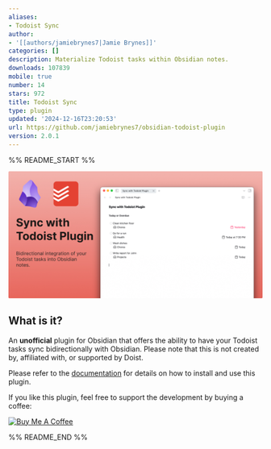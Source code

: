 ```yaml
---
aliases:
- Todoist Sync
author:
- '[[authors/jamiebrynes7|Jamie Brynes]]'
categories: []
description: Materialize Todoist tasks within Obsidian notes.
downloads: 107839
mobile: true
number: 14
stars: 972
title: Todoist Sync
type: plugin
updated: '2024-12-16T23:20:53'
url: https://github.com/jamiebrynes7/obsidian-todoist-plugin
version: 2.0.1
---
```


%% README_START %%

![Sync with Todoist Plugin for Obsidian](https://raw.githubusercontent.com/jamiebrynes7/obsidian-todoist-plugin/HEAD/docs/static/img/social-card.jpg)

## What is it?

An **unofficial** plugin for Obsidian that offers the ability to have your Todoist tasks sync bidirectionally with Obsidian. Please note that this is not created by, affiliated with, or supported by Doist.

Please refer to the [documentation](https://jamiebrynes7.github.io/obsidian-todoist-plugin/docs/overview) for details on how to install and use this plugin.

If you like this plugin, feel free to support the development by buying a coffee:

<a href="https://www.buymeacoffee.com/jamiebrynes" target="_blank"><img src="https://cdn.buymeacoffee.com/buttons/v2/default-yellow.png" alt="Buy Me A Coffee" style="height: 60px !important;width: 217px !important;" ></a>


%% README_END %%